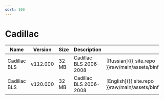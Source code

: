 ```yaml
---
sort: 100
---
```

# Cadillac

| Name | Version | Size | Description | Languages |
| --- | --- | --- | --- | --- |
| Cadillac BLS | v112.000 | 32 MB | Cadillac BLS 2006-2008 | [Russian]({{ site.repo }}raw/main/assets/binfiles/tech2_card_cadillac_bls_v112.000_ru.zip) |
| Cadillac BLS | v120.000 | 32 MB | Cadillac BLS 2006-2008 | [English]({{ site.repo }}raw/main/assets/binfiles/tech2_card_cadillac_bls_v120.000_en.zip) |
